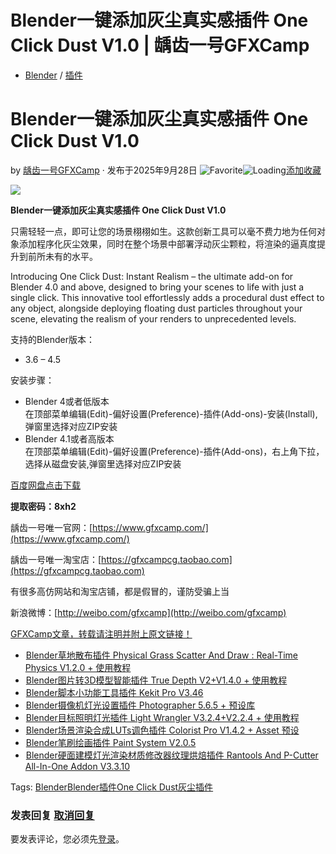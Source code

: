 # Blender一键添加灰尘真实感插件 One Click Dust V1.0 | 龋齿一号GFXCamp

-   [Blender](https://www.gfxcamp.com/category/plug-ins/blender/) / [插件](https://www.gfxcamp.com/category/plug-ins/)

# Blender一键添加灰尘真实感插件 One Click Dust V1.0

by [龋齿一号GFXCamp](https://www.gfxcamp.com/author/gfxcamp/ "文章作者 龋齿一号GFXCamp") · 发布于2025年9月28日 ![Favorite](https://www.gfxcamp.com/wp-content/plugins/wp-favorite-posts/img/star.png "Favorite")![Loading](https://www.gfxcamp.com/wp-content/plugins/wp-favorite-posts/img/loading.gif "Loading")[添加收藏](?wpfpaction=add&postid=128312 "添加收藏")

![](https://www.gfxcamp.com/wp-content/uploads/2025/06/One-Click-Dust.jpg)

**Blender一键添加灰尘真实感插件 One Click Dust V1.0**

只需轻轻一点，即可让您的场景栩栩如生。这款创新工具可以毫不费力地为任何对象添加程序化灰尘效果，同时在整个场景中部署浮动灰尘颗粒，将渲染的逼真度提升到前所未有的水平。

Introducing One Click Dust: Instant Realism – the ultimate add-on for Blender 4.0 and above, designed to bring your scenes to life with just a single click. This innovative tool effortlessly adds a procedural dust effect to any object, alongside deploying floating dust particles throughout your scene, elevating the realism of your renders to unprecedented levels.

支持的Blender版本：

-   3.6 – 4.5

安装步骤：

-   Blender 4或者低版本  
    在顶部菜单编辑(Edit)-偏好设置(Preference)-插件(Add-ons)-安装(Install),弹窗里选择对应ZIP安装
-   Blender 4.1或者高版本  
    在顶部菜单编辑(Edit)-偏好设置(Preference)-插件(Add-ons)，右上角下拉，选择从磁盘安装,弹窗里选择对应ZIP安装

[百度网盘点击下载](https://pan.baidu.com/s/1gXpwREh0c7a5FgjwChbpiA?pwd=8xh2)

**提取密码：8xh2**

龋齿一号唯一官网：[https://www.gfxcamp.com/](https://www.gfxcamp.com/)

龋齿一号唯一淘宝店：[https://gfxcampcg.taobao.com](https://gfxcampcg.taobao.com)

有很多高仿网站和淘宝店铺，都是假冒的，谨防受骗上当

新浪微博：[http://weibo.com/gfxcamp](http://weibo.com/gfxcamp)

[GFXCamp文章，转载请注明并附上原文链接！](https://www.gfxcamp.com)

-   [![Blender草地散布插件 Physical Grass Scatter And Draw : Real-Time Physics V1.2.0 + 使用教程](data:image/gif;base64,R0lGODlhAQABAIAAAAAAAP///yH5BAEAAAAALAAAAAABAAEAAAIBRAA7)](https://www.gfxcamp.com/physical-grass-scatter-and-draw/)[Blender草地散布插件 Physical Grass Scatter And Draw : Real-Time Physics V1.2.0 + 使用教程](https://www.gfxcamp.com/physical-grass-scatter-and-draw/)
-   [![Blender图片转3D模型智能插件 True Depth V2+V1.4.0 + 使用教程](data:image/gif;base64,R0lGODlhAQABAIAAAAAAAP///yH5BAEAAAAALAAAAAABAAEAAAIBRAA7)](https://www.gfxcamp.com/true-depth/)[Blender图片转3D模型智能插件 True Depth V2+V1.4.0 + 使用教程](https://www.gfxcamp.com/true-depth/)
-   [![Blender脚本小功能工具插件 Kekit Pro V3.46](data:image/gif;base64,R0lGODlhAQABAIAAAAAAAP///yH5BAEAAAAALAAAAAABAAEAAAIBRAA7)](https://www.gfxcamp.com/kekit/)[Blender脚本小功能工具插件 Kekit Pro V3.46](https://www.gfxcamp.com/kekit/)
-   [![Blender摄像机灯光设置插件 Photographer 5.6.5 + 预设库](data:image/gif;base64,R0lGODlhAQABAIAAAAAAAP///yH5BAEAAAAALAAAAAABAAEAAAIBRAA7)](https://www.gfxcamp.com/photographer-for-blender/)[Blender摄像机灯光设置插件 Photographer 5.6.5 + 预设库](https://www.gfxcamp.com/photographer-for-blender/)
-   [![Blender目标照明灯光插件 Light Wrangler V3.2.4+V2.2.4 + 使用教程](data:image/gif;base64,R0lGODlhAQABAIAAAAAAAP///yH5BAEAAAAALAAAAAABAAEAAAIBRAA7)](https://www.gfxcamp.com/light-wrangler/)[Blender目标照明灯光插件 Light Wrangler V3.2.4+V2.2.4 + 使用教程](https://www.gfxcamp.com/light-wrangler/)
-   [![Blender场景渲染合成LUTs调色插件 Colorist Pro V1.4.2 + Asset 预设](data:image/gif;base64,R0lGODlhAQABAIAAAAAAAP///yH5BAEAAAAALAAAAAABAAEAAAIBRAA7)](https://www.gfxcamp.com/colorist-pro/)[Blender场景渲染合成LUTs调色插件 Colorist Pro V1.4.2 + Asset 预设](https://www.gfxcamp.com/colorist-pro/)
-   [![Blender笔刷绘画插件 Paint System V2.0.5](data:image/gif;base64,R0lGODlhAQABAIAAAAAAAP///yH5BAEAAAAALAAAAAABAAEAAAIBRAA7)](https://www.gfxcamp.com/paint-system/)[Blender笔刷绘画插件 Paint System V2.0.5](https://www.gfxcamp.com/paint-system/)
-   [![Blender硬面建模灯光渲染材质修改器纹理烘焙插件 Rantools And P-Cutter All-In-One Addon V3.3.10](data:image/gif;base64,R0lGODlhAQABAIAAAAAAAP///yH5BAEAAAAALAAAAAABAAEAAAIBRAA7)](https://www.gfxcamp.com/rantools-and-p-cutter-all-in-one-addon/)[Blender硬面建模灯光渲染材质修改器纹理烘焙插件 Rantools And P-Cutter All-In-One Addon V3.3.10](https://www.gfxcamp.com/rantools-and-p-cutter-all-in-one-addon/)

[](javascript:void\(0\); "微博")[](javascript:void\(0\); "微信")[](javascript:void\(0\); "QQ")[](javascript:void\(0\); "QQ空间")

Tags: [Blender](https://www.gfxcamp.com/tag/blender/)[Blender插件](https://www.gfxcamp.com/tag/blender%e6%8f%92%e4%bb%b6/)[One Click Dust](https://www.gfxcamp.com/tag/one-click-dust/)[灰尘插件](https://www.gfxcamp.com/tag/%e7%81%b0%e5%b0%98%e6%8f%92%e4%bb%b6/)

### 发表回复 [取消回复](/one-click-dust/#respond)

要发表评论，您必须先[登录](https://www.gfxcamp.com/wp-login.php?redirect_to=https%3A%2F%2Fwww.gfxcamp.com%2Fone-click-dust%2F)。